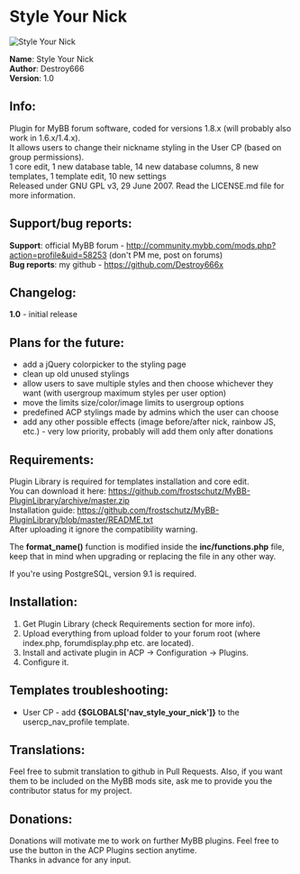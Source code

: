 **Style Your Nick**
===============

![Style Your Nick](https://raw.github.com/Destroy666x/MyBB-Style-Your-Nick/master/preview1.png "Preview")  

**Name**: Style Your Nick  
**Author**: Destroy666  
**Version**: 1.0  

**Info**:
---------

Plugin for MyBB forum software, coded for versions 1.8.x (will probably also work in 1.6.x/1.4.x).  
It allows users to change their nickname styling in the User CP (based on group permissions).  
1 core edit, 1 new database table, 14 new database columns, 8 new templates, 1 template edit, 10 new settings  
Released under GNU GPL v3, 29 June 2007. Read the LICENSE.md file for more information.  

**Support/bug reports**: 
------------------------

**Support**: official MyBB forum - http://community.mybb.com/mods.php?action=profile&uid=58253 (don't PM me, post on forums)  
**Bug reports**: my github - https://github.com/Destroy666x  

**Changelog**:
--------------

**1.0** - initial release  

**Plans for the future**:
------------------------

* add a jQuery colorpicker to the styling page
* clean up old unused stylings
* allow users to save multiple styles and then choose whichever they want (with usergroup maximum styles per user option)
* move the limits size/color/image limits to usergroup options
* predefined ACP stylings made by admins which the user can choose
* add any other possible effects (image before/after nick, rainbow JS, etc.) - very low priority, probably will add them only after donations

**Requirements**:
-----------------

Plugin Library is required for templates installation and core edit.  
You can download it here: https://github.com/frostschutz/MyBB-PluginLibrary/archive/master.zip  
Installation guide: https://github.com/frostschutz/MyBB-PluginLibrary/blob/master/README.txt  
After uploading it ignore the compatibility warning.  

The **format_name()** function is modified inside the **inc/functions.php** file, keep that in mind when upgrading or replacing the file in any other way.  

If you're using PostgreSQL, version 9.1 is required.  

**Installation**:
-----------------

1. Get Plugin Library (check Requirements section for more info).
2. Upload everything from upload folder to your forum root (where index.php, forumdisplay.php etc. are located).
3. Install and activate plugin in ACP -> Configuration -> Plugins.
4. Configure it.

**Templates troubleshooting**:
------------------------------

* User CP - add **{$GLOBALS['nav_style_your_nick']}** to the usercp_nav_profile template.

**Translations**:
-----------------

Feel free to submit translation to github in Pull Requests. Also, if you want them to be included on the MyBB mods site, ask me to provide you the contributor status for my project.

**Donations**:
-------------

Donations will motivate me to work on further MyBB plugins. Feel free to use the button in the ACP Plugins section anytime.  
Thanks in advance for any input.